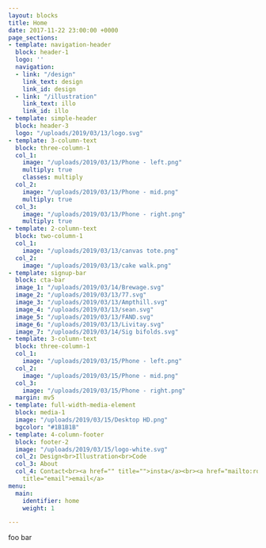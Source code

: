 ```yaml
---
layout: blocks
title: Home
date: 2017-11-22 23:00:00 +0000
page_sections:
- template: navigation-header
  block: header-1
  logo: ''
  navigation:
  - link: "/design"
    link_text: design
    link_id: design
  - link: "/illustration"
    link_text: illo
    link_id: illo
- template: simple-header
  block: header-3
  logo: "/uploads/2019/03/13/logo.svg"
- template: 3-column-text
  block: three-column-1
  col_1:
    image: "/uploads/2019/03/13/Phone - left.png"
    multiply: true
    classes: multiply
  col_2:
    image: "/uploads/2019/03/13/Phone - mid.png"
    multiply: true
  col_3:
    image: "/uploads/2019/03/13/Phone - right.png"
    multiply: true
- template: 2-column-text
  block: two-column-1
  col_1:
    image: "/uploads/2019/03/13/canvas tote.png"
  col_2:
    image: "/uploads/2019/03/13/cake walk.png"
- template: signup-bar
  block: cta-bar
  image_1: "/uploads/2019/03/14/Brewage.svg"
  image_2: "/uploads/2019/03/13/77.svg"
  image_3: "/uploads/2019/03/13/Ampthill.svg"
  image_4: "/uploads/2019/03/13/sean.svg"
  image_5: "/uploads/2019/03/13/FAND.svg"
  image_6: "/uploads/2019/03/13/Livitay.svg"
  image_7: "/uploads/2019/03/14/Sig bifolds.svg"
- template: 3-column-text
  block: three-column-1
  col_1:
    image: "/uploads/2019/03/15/Phone - left.png"
  col_2:
    image: "/uploads/2019/03/15/Phone - mid.png"
  col_3:
    image: "/uploads/2019/03/15/Phone - right.png"
  margin: mv5
- template: full-width-media-element
  block: media-1
  image: "/uploads/2019/03/15/Desktop HD.png"
  bgcolor: "#1B1B1B"
- template: 4-column-footer
  block: footer-2
  image: "/uploads/2019/03/15/logo-white.svg"
  col_2: Design<br>Illustration<br>Code
  col_3: About
  col_4: Contact<br><a href="" title="">insta</a><br><a href="mailto:rob.day@live.com"
    title="email">email</a>
menu:
  main:
    identifier: home
    weight: 1

---
```

foo bar